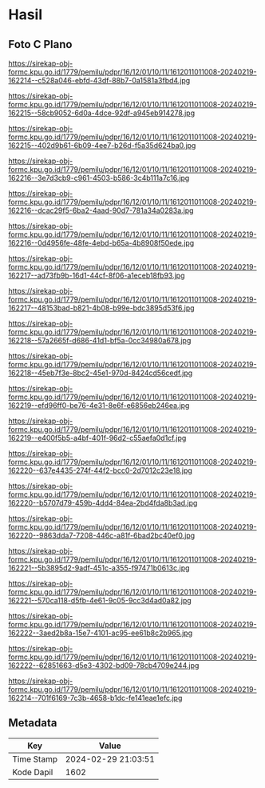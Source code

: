 # Hasil

## Foto C Plano

https://sirekap-obj-formc.kpu.go.id/1779/pemilu/pdpr/16/12/01/10/11/1612011011008-20240219-162214--c528a046-ebfd-43df-88b7-0a1581a3fbd4.jpg

https://sirekap-obj-formc.kpu.go.id/1779/pemilu/pdpr/16/12/01/10/11/1612011011008-20240219-162215--58cb9052-6d0a-4dce-92df-a945eb914278.jpg

https://sirekap-obj-formc.kpu.go.id/1779/pemilu/pdpr/16/12/01/10/11/1612011011008-20240219-162215--402d9b61-6b09-4ee7-b26d-f5a35d624ba0.jpg

https://sirekap-obj-formc.kpu.go.id/1779/pemilu/pdpr/16/12/01/10/11/1612011011008-20240219-162216--3e7d3cb9-c961-4503-b586-3c4b111a7c16.jpg

https://sirekap-obj-formc.kpu.go.id/1779/pemilu/pdpr/16/12/01/10/11/1612011011008-20240219-162216--dcac29f5-6ba2-4aad-90d7-781a34a0283a.jpg

https://sirekap-obj-formc.kpu.go.id/1779/pemilu/pdpr/16/12/01/10/11/1612011011008-20240219-162216--0d4956fe-48fe-4ebd-b65a-4b8908f50ede.jpg

https://sirekap-obj-formc.kpu.go.id/1779/pemilu/pdpr/16/12/01/10/11/1612011011008-20240219-162217--ad73fb9b-16d1-44cf-8f06-a1eceb18fb93.jpg

https://sirekap-obj-formc.kpu.go.id/1779/pemilu/pdpr/16/12/01/10/11/1612011011008-20240219-162217--48153bad-b821-4b08-b99e-bdc3895d53f6.jpg

https://sirekap-obj-formc.kpu.go.id/1779/pemilu/pdpr/16/12/01/10/11/1612011011008-20240219-162218--57a2665f-d686-41d1-bf5a-0cc34980a678.jpg

https://sirekap-obj-formc.kpu.go.id/1779/pemilu/pdpr/16/12/01/10/11/1612011011008-20240219-162218--45eb7f3e-8bc2-45e1-970d-8424cd56cedf.jpg

https://sirekap-obj-formc.kpu.go.id/1779/pemilu/pdpr/16/12/01/10/11/1612011011008-20240219-162219--efd96ff0-be76-4e31-8e6f-e6856eb246ea.jpg

https://sirekap-obj-formc.kpu.go.id/1779/pemilu/pdpr/16/12/01/10/11/1612011011008-20240219-162219--e400f5b5-a4bf-401f-96d2-c55aefa0d1cf.jpg

https://sirekap-obj-formc.kpu.go.id/1779/pemilu/pdpr/16/12/01/10/11/1612011011008-20240219-162220--637e4435-274f-44f2-bcc0-2d7012c23e18.jpg

https://sirekap-obj-formc.kpu.go.id/1779/pemilu/pdpr/16/12/01/10/11/1612011011008-20240219-162220--b5707d79-459b-4dd4-84ea-2bd4fda8b3ad.jpg

https://sirekap-obj-formc.kpu.go.id/1779/pemilu/pdpr/16/12/01/10/11/1612011011008-20240219-162220--9863dda7-7208-446c-a81f-6bad2bc40ef0.jpg

https://sirekap-obj-formc.kpu.go.id/1779/pemilu/pdpr/16/12/01/10/11/1612011011008-20240219-162221--5b3895d2-9adf-451c-a355-f97471b0613c.jpg

https://sirekap-obj-formc.kpu.go.id/1779/pemilu/pdpr/16/12/01/10/11/1612011011008-20240219-162221--570ca118-d5fb-4e61-9c05-9cc3d4ad0a82.jpg

https://sirekap-obj-formc.kpu.go.id/1779/pemilu/pdpr/16/12/01/10/11/1612011011008-20240219-162222--3aed2b8a-15e7-4101-ac95-ee61b8c2b965.jpg

https://sirekap-obj-formc.kpu.go.id/1779/pemilu/pdpr/16/12/01/10/11/1612011011008-20240219-162222--62851663-d5e3-4302-bd09-78cb4709e244.jpg

https://sirekap-obj-formc.kpu.go.id/1779/pemilu/pdpr/16/12/01/10/11/1612011011008-20240219-162214--701f6169-7c3b-4658-b1dc-fe141eae1efc.jpg


## Metadata

| Key        | Value               |
| ---------- | ------------------- |
| Time Stamp | 2024-02-29 21:03:51 |
| Kode Dapil | 1602                |



